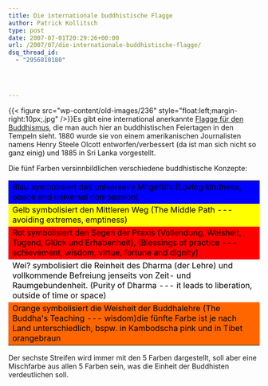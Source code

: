 ```yaml
---
title: Die internationale buddhistische Flagge
author: Patrick Kollitsch
type: post
date: 2007-07-01T20:29:26+00:00
url: /2007/07/die-internationale-buddhistische-flagge/
dsq_thread_id:
  - "2956810180"




---
```

{{< figure src="wp-content/old-images/236" style="float:left;margin-right:10px;.jpg" />}}Es gibt eine international anerkannte [Flagge für den Buddhismus][1], die man auch hier an buddhistischen Feiertagen in den Tempeln sieht. 1880 wurde sie von einem amerikanischen Journalisten namens Henry Steele Olcott entworfen/verbessert (da ist man sich nicht so ganz einig) und 1885 in Sri Lanka vorgestellt.

Die fünf Farben versinnbildlichen verschiedene buddhistische Konzepte:

<table>
  <tr style="vertical-align:middle;background-color:#00f;color:#000;">
    <td>
      Blau symbolisiert das universelle Mitgefühl (Loving kindness, peace and universal compassion)
    </td>
  </tr>

  <tr style="vertical-align:middle;background-color:#ff0;color:#000;">
    <td>
      Gelb symbolisiert den Mittleren Weg (The Middle Path --- avoiding extremes, emptiness)
    </td>
  </tr>

  <tr style="vertical-align:middle;background-color:#f00;color:#000;">
    <td>
      Rot symbolisiert den Segen der Praxis (Vollendung, Weisheit, Tugend, Glück und Erhabenheit), (Blessings of practice --- achievement, wisdom, virtue, fortune and dignity)
    </td>
  </tr>

  <tr style="vertical-align:middle;background-color:#fff;color:#000;">
    <td>
      Wei? symbolisiert die Reinheit des Dharma (der Lehre) und vollkommende Befreiung jenseits von Zeit- und Raumgebundenheit. (Purity of Dharma --- it leads to liberation, outside of time or space)
    </td>
  </tr>

  <tr style="vertical-align:middle;background-color:#f60;color:#000;">
    <td>
      Orange symbolisiert die Weisheit der Buddhalehre (The Buddha's Teaching --- wisdom)<txp:gho_footnote>die fünfte Farbe ist je nach Land unterschiedlich, bspw. in Kambodscha pink und in Tibet orangebraun</txp:gho_footnote>
    </td>
  </tr>
</table>

Der sechste Streifen wird immer mit den 5 Farben dargestellt, soll aber eine Mischfarbe aus allen 5 Farben sein, was die Einheit der Buddhisten verdeutlichen soll.

 [1]: http://de.wikipedia.org/wiki/Internationale_Buddhistische_Flagge

